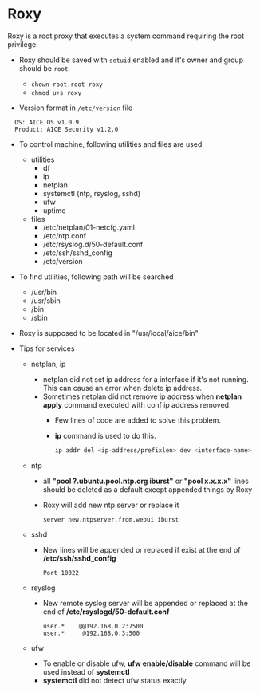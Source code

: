 # Roxy

Roxy is a root proxy that executes a system command requiring the root
privilege.

* Roxy should be saved with `setuid` enabled and it's owner and group should be `root`.
  * `chown root.root roxy`
  * `chmod u+s roxy`

* Version format in `/etc/version` file

```text
  OS: AICE OS v1.0.9
  Product: AICE Security v1.2.0
```

* To control machine, following utilities and files are used
  * utilities
    * df
    * ip
    * netplan
    * systemctl (ntp, rsyslog, sshd)
    * ufw
    * uptime
  * files
    * /etc/netplan/01-netcfg.yaml
    * /etc/ntp.conf
    * /etc/rsyslog.d/50-default.conf
    * /etc/ssh/sshd_config
    * /etc/version

* To find utilities, following path will be searched
  * /usr/bin
  * /usr/sbin
  * /bin
  * /sbin

* Roxy is supposed to be located in "/usr/local/aice/bin"

* Tips for services
  * netplan, ip
    * netplan did not set ip address for a interface if it's not running. This can cause an error when delete ip address.
    * Sometimes netplan did not remove ip address when **netplan apply** command executed with conf ip address removed.
      * Few lines of code are added to solve this problem.
      * **ip** command is used to do this.

        ```bash
        ip addr del <ip-address/prefixlen> dev <interface-name>
        ```

  * ntp
    * all **"pool ?.ubuntu.pool.ntp.org iburst"** or **"pool x.x.x.x"** lines should be deleted as a default except appended things by Roxy
    * Roxy will add new ntp server or replace it

      ```text
      server new.ntpserver.from.webui iburst
      ```

  * sshd
    * New lines will be appended or replaced if exist at the end of **/etc/ssh/sshd_config**

      ```text
      Port 10022
      ```

  * rsyslog
    * New remote syslog server will be appended or replaced at the end of **/etc/rsyslogd/50-default.conf**

      ```text
      user.*    @@192.168.0.2:7500
      user.*     @192.168.0.3:500
      ```

  * ufw
    * To enable or disable ufw, **ufw enable/disable** command will be used instead of **systemctl**
    * **systemctl** did not detect ufw status exactly

